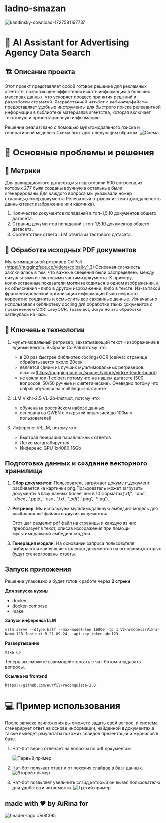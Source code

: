 # ladno-smazan

![kandinsky-download-1727581197737](assets/123.png)

 # :robot: AI Assistant for Advertising Agency Data Search 


## :building_construction: Описание проекта

Этот проект представляет собой готовое решение для рекламных агентств, позволяющее эффективно искать информацию в больших массивах данных, что ускоряет процесс принятия решений и разработки стратегий. Разработанный чат-бот с веб-интерфейсом предоставляет удобные инструменты для быстрого поиска релевантной информации в библиотеке материалов агентства, которая включает текстовую и презентационную информацию.

Решение реализовано с помощью мультомодального поиска и генеративной моделью.Cхема  выглядит следующим образом:
![Схема](./assets/123456.png) 

# :checkered_flag: Основные проблемы и решения

## :hugs: Метрики 
Для валидационного датасета,мы подготовили 500 вопросов,из которых 277 были созданы вручную,а остальные были сгенерированы.Для каждого вопроса,мы указывали номер страницы,номер документа.Релеватный отрывок из текста,модальность данных(текст,изображение или картинка).
1. Количество документов попаданий в топ-1,5,10 документов общего датасета.
2. Страниц документов попаданий в топ-1,5,10 документов общего датасета.
3. Соответствие ответа LLM ответа из тестового датасета.

## :exploding_head: Обработка исходных PDF документов

Мультимодальный ретривер ColPali (https://huggingface.co/vidore/colpali-v1.3)
Основная сложность заключалась в том, что важные сведения были распределены между визуальными и текстовыми частями документа. К примеру, количественные показатели могли находиться в одном изображении, а их объяснения - либо в другом изображении, либо в тексте. Из-за такой фрагментированной организации информации было непросто корректно соединить и осмыслить все связанные данные. Изначально использовали библиотеку docling для обработки таких документов c пременением OCR: EasyOCR, Tesseract, Surya но это обработка затянулась на часы.
 

## :hugs: Ключевые технологии

1. мультимодальный ретривер, захватывающий текст и изображение в единый вектор.
Выбрали ColPali потому что:
    - в 20 раз быстрее библиотек docling+OCR (сейчас страница обрабатывается около 20сек)
    - является одним из лучших мультимодальных ретриверов. ссылка(https://huggingface.co/spaces/vidore/vidore-leaderboard)
    - не взяли топ-1 colbert потому что на нашем датасете (500 вопросов, 50/50 ручные и синтетические). Очевидно потому что colpali обучался на multilingual-датасете 

2. LLM Vikhr-2.5-VL-2b-Instruct, потому что:
    - обучена на российском наборе данных
    - основана на QWEN c открытой лицензией до 100млн пользователей 

3. Инференс: V-LLM, потому что:
    - Быстрая генерация параллельных ответов
    - Легко масштабируется
    - Инференс: GPU 1x4080 16Gb

## Подготовка данных и создание векторного хранилища

1. **Сбор документов**:
   Пользователь загружает документ,документ разбивается на картинки png.Пользователь может загрузить документы в базу данных более чем в 10 форматах('*.rtf', '*.doc', '*.docx', '*.pptx', '*.csv', '*.txt', '*.pdf', '*.png', '*.jpg').

2. **Ретривер**:
   Мы используем мультимодальную эмбединг модель для разбиение pdf файлов и других документов.

   Этот шаг разделит pdf файл на страницы и каждую из них преобразует в текст, описав изображения при помощи мультимодальной эмбединг модели.

3. **Генерация модели**:
   На основании запроса пользователя выбираются наилучшие страницы документов на основании,которых будут сгенерированы ответы.

## Запуск приложения

Решение упаковано и будет готов к работе через **2 строки**

 **Для запуска нужны**
 - docker
 - docker-compose
 - make

 **Запуск инференса LLM**
```
vllm serve --dtype half --max-model-len 16000 -tp 1 Vikhrmodels/Vikhr-Nemo-12B-Instruct-R-21-09-24 --api-key token-abc123
```

 **Развертывание**
```
make up
```

Теперь вы сможете взаимодействовать с чат-ботом и задавать вопросы.

 **Cсылка на frontend**
```
https://github.com/Wurfil/reconquista-2.0
```
 # :computer: Пример использования

После запуска приложения вы сможете задать свой вопрос, и система сгенерирует ответ на основе информации, найденной в документах,а также выведет результаты похожих слайдов презентаций и журналов в базе.

1. Чат-бот верно отвечает на вопросы по pdf документам
   
   ![Первый пример](./assets/image.png)

2. Чат-бот получает ответ и от похожих слайдов в базе данных.
   ![Второй пример](./assets/image2.png)

3. Чат-бот позволяет увеличить слайд,который он вывел пользователю для удобства и читаемости.
   ![Третий пример](./assets/image3.png)

## made with ♥️ by AiRina for 
![header-logo c7e8f395](assets/12345.png)



